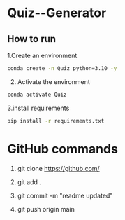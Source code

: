# Quiz--Generator


## How to run 

1.Create an environment
```bash
conda create -n Quiz python=3.10 -y
```

2. Activate the environment
```bash
conda activate Quiz
```

3.install requirements
```bash
pip install -r requirements.txt
```

# GitHub commands

1. git clone https://github.com/

2. git add .

3. git commit -m "readme updated"

4. git push origin main

